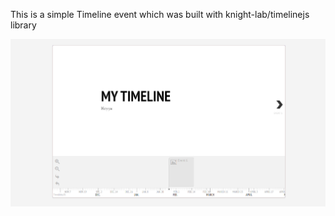 This is a simple Timeline event which was built with knight-lab/timelinejs library

![ Image](/public/images/firstshot.png)

